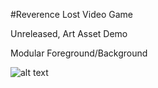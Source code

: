 #Reverence Lost Video Game

Unreleased, Art Asset Demo

Modular Foreground/Background

![alt text](https://github.com/kevinhuynh26/portfolio/ReverenceLost/RevLostCave.jpg "RevLostCave Demo")
